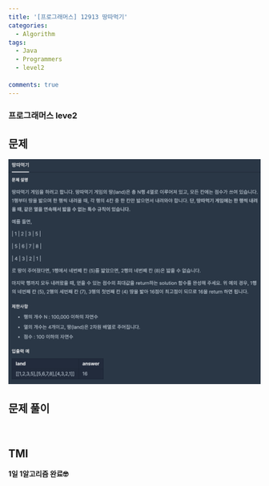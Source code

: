 ```yaml
---
title: '[프로그래머스] 12913 땅따먹기'
categories:
  - Algorithm
tags:
  - Java
  - Programmers
  - level2

comments: true 
---
```

### 프로그래머스 leve2

## 문제
 <a href="/assets/images/P12913.png"><img src="/assets/images/P12913.png"></a>
 <br/>

## 문제 풀이
<script src="https://gist.github.com/kyeahen/e769a77aafb0204f536dc72cbf5aef38.js"></script>
<br/>

## TMI

**1일 1알고리즘 완료🤓**


